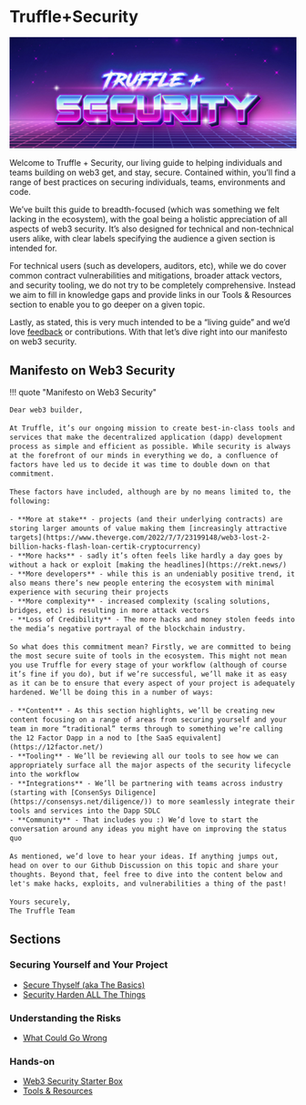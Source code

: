 # Truffle+Security

![truffle+security logo](./truffle-plus-security-sm.jpeg)

Welcome to Truffle + Security, our living guide to helping individuals and teams building on web3 get, and stay, secure. Contained within, you’ll find a range of best practices on securing individuals, teams, environments and code.

We’ve built this guide to breadth-focused (which was something we felt lacking in the ecosystem), with the goal being a holistic appreciation of all aspects of web3 security. It’s also designed for technical and non-technical users alike, with clear labels specifying the audience a given section is intended for.

For technical users (such as developers, auditors, etc), while we do cover common contract vulnerabilities and mitigations, broader attack vectors, and security tooling, we do not try to be completely comprehensive. Instead we aim to fill in knowledge gaps and provide links in our Tools & Resources section to enable you to go deeper on a given topic.

Lastly, as stated, this is very much intended to be a “living guide” and we’d love [feedback](https://github.com/orgs/trufflesuite/discussions/categories/security) or contributions. With that let’s dive right into our manifesto on web3 security.

## Manifesto on Web3 Security

!!! quote "Manifesto on Web3 Security"

    Dear web3 builder,

    At Truffle, it’s our ongoing mission to create best-in-class tools and services that make the decentralized application (dapp) development process as simple and efficient as possible. While security is always at the forefront of our minds in everything we do, a confluence of factors have led us to decide it was time to double down on that commitment.

    These factors have included, although are by no means limited to, the following:
    
    - **More at stake** - projects (and their underlying contracts) are storing larger amounts of value making them [increasingly attractive targets](https://www.theverge.com/2022/7/7/23199148/web3-lost-2-billion-hacks-flash-loan-certik-cryptocurrency)
    - **More hacks** - sadly it’s often feels like hardly a day goes by without a hack or exploit [making the headlines](https://rekt.news/)
    - **More developers** - while this is an undeniably positive trend, it also means there’s new people entering the ecosystem with minimal experience with securing their projects
    - **More complexity** - increased complexity (scaling solutions, bridges, etc) is resulting in more attack vectors 
    - **Loss of Credibility** - The more hacks and money stolen feeds into the media’s negative portrayal of the blockchain industry.

    So what does this commitment mean? Firstly, we are committed to being the most secure suite of tools in the ecosystem. This might not mean you use Truffle for every stage of your workflow (although of course it’s fine if you do), but if we’re successful, we’ll make it as easy as it can be to ensure that every aspect of your project is adequately hardened. We’ll be doing this in a number of ways:

    - **Content** - As this section highlights, we’ll be creating new content focusing on a range of areas from securing yourself and your team in more “traditional” terms through to something we’re calling the 12 Factor Dapp in a nod to [the SaaS equivalent](https://12factor.net/)
    - **Tooling** - We’ll be reviewing all our tools to see how we can appropriately surface all the major aspects of the security lifecycle into the workflow
    - **Integrations** - We’ll be partnering with teams across industry (starting with [ConsenSys Diligence](https://consensys.net/diligence/)) to more seamlessly integrate their tools and services into the Dapp SDLC  
    - **Community** - That includes you :) We’d love to start the conversation around any ideas you might have on improving the status quo 

    As mentioned, we’d love to hear your ideas. If anything jumps out, head on over to our Github Discussion on this topic and share your thoughts. Beyond that, feel free to dive into the content below and let's make hacks, exploits, and vulnerabilities a thing of the past!  

    Yours securely,
    The Truffle Team

## Sections

### Securing Yourself and Your Project

- [Secure Thyself (aka The Basics)](./secure-thyself)
- [Security Harden ALL The Things](harden-all-the-things)

### Understanding the Risks

- [What Could Go Wrong](./what-could-go-wrong)

### Hands-on

- [Web3 Security Starter Box](./hands-on)
- [Tools & Resources](./tools-and-resources)
